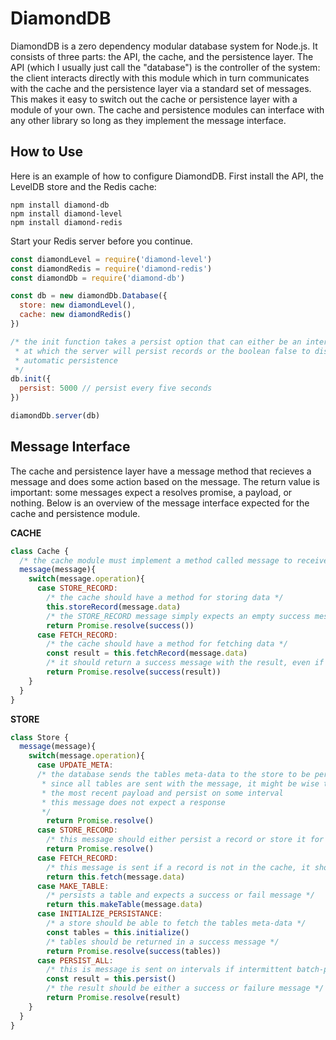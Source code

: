 DiamondDB
=========
DiamondDB is a zero dependency modular database system for Node.js. It consists of three parts: the API, the cache, and the persistence layer. The API (which I usually just call the "database") is the controller of the system: the client interacts directly with this module which in turn communicates with the cache and the persistence layer via a standard set of messages. This makes it easy to switch out the cache or persistence layer with a module of your own. The cache and persistence modules can interface with any other library so long as they implement the message interface.

How to Use
----------
Here is an example of how to configure DiamondDB. First install the API, the LevelDB store and the Redis cache:
```shell
npm install diamond-db
npm install diamond-level
npm install diamond-redis
```
Start your Redis server before you continue.

```javascript
const diamondLevel = require('diamond-level')
const diamondRedis = require('diamond-redis')
const diamondDb = require('diamond-db')

const db = new diamondDb.Database({
  store: new diamondLevel(),
  cache: new diamondRedis()
})

/* the init function takes a persist option that can either be an interval
 * at which the server will persist records or the boolean false to disable
 * automatic persistence
 */
db.init({
  persist: 5000 // persist every five seconds
})

diamondDb.server(db)
```

Message Interface
----------------
The cache and persistence layer have a message method that recieves a message and does some action based on the message. The return value is important: some messages expect a resolves promise, a payload, or nothing. Below is an overview of the message interface expected for the cache and persistence module.

**CACHE**
```javascript
class Cache {
  /* the cache module must implement a method called message to receive messages */
  message(message){
    switch(message.operation){
      case STORE_RECORD:
        /* the cache should have a method for storing data */
	    this.storeRecord(message.data)
	    /* the STORE_RECORD message simply expects an empty success message */
	    return Promise.resolve(success())
      case FETCH_RECORD:
        /* the cache should have a method for fetching data */
	    const result = this.fetchRecord(message.data)
	    /* it should return a success message with the result, even if the result is null */
	    return Promise.resolve(success(result))
    }
  }
}
```

**STORE**
```javascript
class Store {
  message(message){
    switch(message.operation){
      case UPDATE_META:
	  /* the database sends the tables meta-data to the store to be persisted
	   * since all tables are sent with the message, it might be wise to only store
	   * the most recent payload and persist on some interval
	   * this message does not expect a response
	   */
        return Promise.resolve()
      case STORE_RECORD:
	    /* this message should either persist a record or store it for later batch persistence */
        return Promise.resolve()
      case FETCH_RECORD:
        /* this message is sent if a record is not in the cache, it should fetch from the disk */
        return this.fetch(message.data)
      case MAKE_TABLE:
        /* persists a table and expects a success or fail message */
        return this.makeTable(message.data)
      case INITIALIZE_PERSISTANCE:
        /* a store should be able to fetch the tables meta-data */
        const tables = this.initialize()
	    /* tables should be returned in a success message */
        return Promise.resolve(success(tables))
      case PERSIST_ALL:
        /* this is message is sent on intervals if intermittent batch-persistence is configured */
	    const result = this.persist()
	    /* the result should be either a success or failure message */
	    return Promise.resolve(result)
    }
  }
}
```
